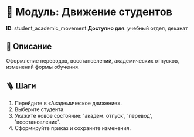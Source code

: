 # 📘 Модуль: Движение студентов
**ID**: student_academic_movement
**Доступно для**: учебный отдел, деканат

## 📝 Описание
Оформление переводов, восстановлений, академических отпусков, изменений формы обучения.

## 🪜 Шаги
1. Перейдите в «Академическое движение».
2. Выберите студента.
3. Укажите новое состояние: 'академ. отпуск', 'перевод', 'восстановление'.
4. Сформируйте приказ и сохраните изменения.
